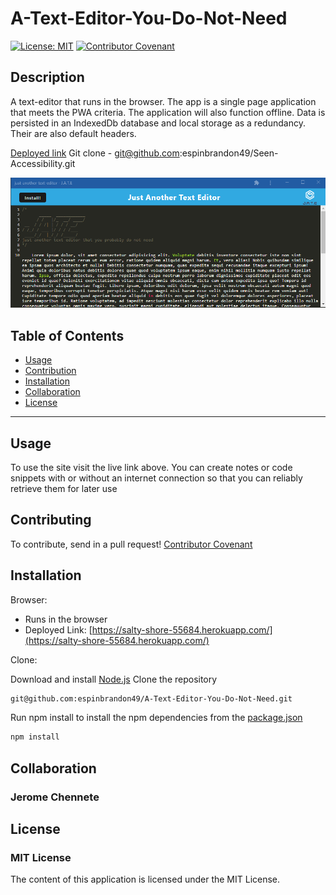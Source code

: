 # A-Text-Editor-You-Do-Not-Need

[![License: MIT](https://img.shields.io/badge/License-MIT-yellow.svg)](https://opensource.org/licenses/MIT)
[![Contributor Covenant](https://img.shields.io/badge/Contributor%20Covenant-2.1-4baaaa.svg)](code_of_conduct.md)

## Description 
A text-editor that runs in the browser.  The app is a single page application that meets the PWA criteria.  The application will also function offline.  Data  is persisted in an IndexedDb database and local storage as a redundancy. Their are also default headers.

[Deployed link](https://salty-shore-55684.herokuapp.com/)
Git clone - git@github.com:espinbrandon49/Seen-Accessibility.git

[![An image shows the text-editor application with 500 words of lorem ipsum text.](./assets/text-editor-image.png)](https://salty-shore-55684.herokuapp.com/)


## Table of Contents

* [Usage](#usage)
* [Contribution](#contributing)
* [Installation](#installation)
* [Collaboration](#collaboration)
* [License](#license)
***

## Usage 

To use the site visit the live link above. You can create notes or code snippets with or without an internet connection so that you can reliably retrieve them for later use

## Contributing

To contribute, send in a pull request! 
[Contributor Covenant](https://www.contributor-covenant.org/)

## Installation

Browser:
* Runs in the browser
* Deployed Link: [https://salty-shore-55684.herokuapp.com/](https://salty-shore-55684.herokuapp.com/)

Clone:

Download and install [Node.js](https://nodejs.org/en/download/)
Clone the repository
```bash
git@github.com:espinbrandon49/A-Text-Editor-You-Do-Not-Need.git
```
Run npm install to install the npm dependencies from the [package.json](./package.json)
```bash
npm install
```

## Collaboration
### Jerome Chennete

## License 
### MIT License 
The content of this application is licensed under the MIT License. 